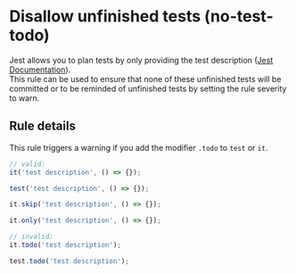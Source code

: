 # Disallow unfinished tests (no-test-todo)

Jest allows you to plan tests by only providing the test description
([Jest Documentation](https://jestjs.io/docs/en/api#testtodoname)).  
This rule can be used to ensure that none of these unfinished tests will be
committed or to be reminded of unfinished tests by setting the rule severity to
warn.

## Rule details

This rule triggers a warning if you add the modifier `.todo` to `test` or `it`.

```js
// valid:
it('test description', () => {});

test('test description', () => {});

it.skip('test description', () => {});

it.only('test description', () => {});

// invalid:
it.todo('test description');

test.todo('test description');
```
